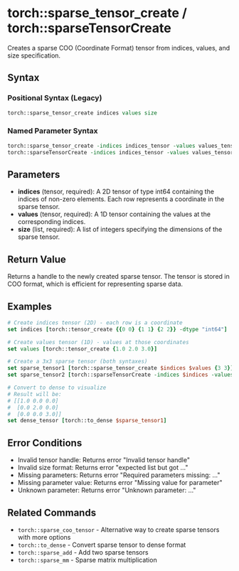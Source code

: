 # torch::sparse_tensor_create / torch::sparseTensorCreate

Creates a sparse COO (Coordinate Format) tensor from indices, values, and size specification.

## Syntax

### Positional Syntax (Legacy)
```tcl
torch::sparse_tensor_create indices values size
```

### Named Parameter Syntax
```tcl
torch::sparse_tensor_create -indices indices_tensor -values values_tensor -size size_list
torch::sparseTensorCreate -indices indices_tensor -values values_tensor -size size_list  ;# camelCase alias
```

## Parameters

- **indices** (tensor, required): A 2D tensor of type int64 containing the indices of non-zero elements. Each row represents a coordinate in the sparse tensor.
- **values** (tensor, required): A 1D tensor containing the values at the corresponding indices.
- **size** (list, required): A list of integers specifying the dimensions of the sparse tensor.

## Return Value

Returns a handle to the newly created sparse tensor. The tensor is stored in COO format, which is efficient for representing sparse data.

## Examples

```tcl
# Create indices tensor (2D) - each row is a coordinate
set indices [torch::tensor_create {{0 0} {1 1} {2 2}} -dtype "int64"]

# Create values tensor (1D) - values at those coordinates
set values [torch::tensor_create {1.0 2.0 3.0}]

# Create a 3x3 sparse tensor (both syntaxes)
set sparse_tensor1 [torch::sparse_tensor_create $indices $values {3 3}]
set sparse_tensor2 [torch::sparseTensorCreate -indices $indices -values $values -size {3 3}]

# Convert to dense to visualize
# Result will be:
# [[1.0 0.0 0.0]
#  [0.0 2.0 0.0]
#  [0.0 0.0 3.0]]
set dense_tensor [torch::to_dense $sparse_tensor1]
```

## Error Conditions

- Invalid tensor handle: Returns error "Invalid tensor handle"
- Invalid size format: Returns error "expected list but got ..."
- Missing parameters: Returns error "Required parameters missing: ..."
- Missing parameter value: Returns error "Missing value for parameter"
- Unknown parameter: Returns error "Unknown parameter: ..."

## Related Commands

- `torch::sparse_coo_tensor` - Alternative way to create sparse tensors with more options
- `torch::to_dense` - Convert sparse tensor to dense format
- `torch::sparse_add` - Add two sparse tensors
- `torch::sparse_mm` - Sparse matrix multiplication 